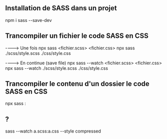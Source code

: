 ## Installation de SASS dans un projet

npm i sass --save-dev



## Trancompiler un fichier le code SASS en CSS
----> Une fois
npx sass <fichier.scss> <fichier.css>
npx sass ./scss/style.scss ./css/style.css

----> En continue (save file)
npx sass  --watch <fichier.scss> <fichier.css>
npx sass --watch ./scss/style.scss ./css/style.css

## Trancompiler le contenu d'un dossier le code SASS en CSS
npx sass <dossier SASS>:<dossier CSS>

## ?
sass --watch a.scss:a.css --style compressed
